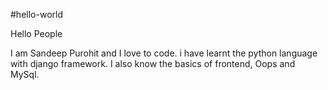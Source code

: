 #hello-world

Hello People

I am Sandeep Purohit and I love to code. i have learnt the python language with django framework.
I also know the basics of frontend, Oops and MySql.
